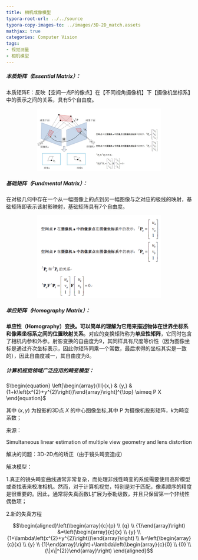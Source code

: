 ```yaml
---
title: 相机成像模型
typora-root-url: ../../source
typora-copy-images-to: ../images/3D-2D_match.assets
mathjax: true
categories: Computer Vision
tags:
- 视觉测量
- 相机模型
---
```


##### 本质矩阵（Essential Matrix）：

本质矩阵E：反映【空间一点P的像点】在【不同视角摄像机】下【摄像机坐标系】中的表示之间的关系，具有5个自由度。

<center><img src="/images/3D-2D_match.assets/image-20200618105802363.png" alt="image-20200618105802363" style="zoom:33%;" /></center>

##### 基础矩阵（Fundmental Matrix）：

在对极几何中存在一个从一幅图像上的点到另一幅图像与之对应的极线的映射，基础矩阵即表示该射影映射，基础矩阵具有7个自由度。

<center><img src="/images/3D-2D_match.assets/image-20200618110058424.png" alt="image-20200618110058424" style="zoom:33%;" /></center>

##### 单应矩阵（Homography Matrix）：

**单应性（Homography）**变换。可以简单的理解为它用来**描述物体在世界坐标系和像素坐标系之间的位置映射关系**。对应的变换矩阵称为**单应性矩阵**，它同时包含了相机内参和外参。射影变换的自由度为9，其同样具有尺度等价性（因为图像坐标是通过齐次坐标表示，因此你矩阵同乘一个常数，最后求得的坐标其实是一致的），因此自由度减一，其自由度为8。

##### 计算机视觉领域广泛应用的畸变模型：

$\begin{equation}
\left[\begin{array}{lll}{x,} & {y,} & {1+k\left(x^{2}+y^{2}\right)}\end{array}\right]^{\top} \simeq P X
\end{equation}$

其中 $(x,y)$ 为投影的3D点 $X$ 的中心图像坐标,其中 P 为摄像机投影矩阵，$k$为畸变系数；

来源：

Simultaneous linear estimation of multiple view geometry and lens distortion

解决的问题：3D-2D点的矫正（由于镜头畸变造成）

解决模型：

1.真正的镜头畸变曲线通常非常复杂，而处理非线性畸变的系统需要使用高阶模型或查找表来校准相机。然而，对于计算机视觉，特别是对于匹配，像素顺序的精度是很重要的。因此，通常将失真函数L扩展为泰勒级数，并且只保留第一个非线性偶数项；

2.新的失真方程

$$\begin{aligned}\left(\begin{array}{c}{p} \\ {q} \\ {1}\end{array}\right) &=\left(\begin{array}{c}{x} \\ {y} \\ {1+\lambda\left(x^{2}+y^{2}\right)}\end{array}\right) \\ &=\left(\begin{array}{c}{x} \\ {y} \\ {1}\end{array}\right)+\lambda\left(\begin{array}{c}{0} \\ {0} \\ {\|x\|^{2}}\end{array}\right) \end{aligned}$$

